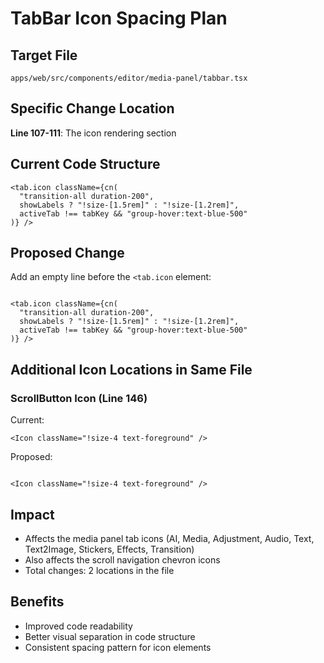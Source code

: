 # TabBar Icon Spacing Plan

## Target File
`apps/web/src/components/editor/media-panel/tabbar.tsx`

## Specific Change Location
**Line 107-111**: The icon rendering section

## Current Code Structure
```tsx
<tab.icon className={cn(
  "transition-all duration-200",
  showLabels ? "!size-[1.5rem]" : "!size-[1.2rem]",
  activeTab !== tabKey && "group-hover:text-blue-500"
)} />
```

## Proposed Change
Add an empty line before the `<tab.icon` element:

```tsx

<tab.icon className={cn(
  "transition-all duration-200",
  showLabels ? "!size-[1.5rem]" : "!size-[1.2rem]",
  activeTab !== tabKey && "group-hover:text-blue-500"
)} />
```

## Additional Icon Locations in Same File

### ScrollButton Icon (Line 146)
Current:
```tsx
<Icon className="!size-4 text-foreground" />
```

Proposed:
```tsx

<Icon className="!size-4 text-foreground" />
```

## Impact
- Affects the media panel tab icons (AI, Media, Adjustment, Audio, Text, Text2Image, Stickers, Effects, Transition)
- Also affects the scroll navigation chevron icons
- Total changes: 2 locations in the file

## Benefits
- Improved code readability
- Better visual separation in code structure
- Consistent spacing pattern for icon elements